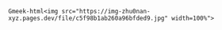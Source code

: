 `Gmeek-html<img src="https://img-zhu0nan-xyz.pages.dev/file/c5f98b1ab260a96bfded9.jpg" width=100%">`
<!-- ##{"timestamp":1679587200}## -->